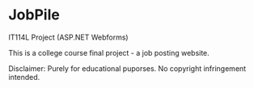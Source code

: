 # JobPile
IT114L Project (ASP.NET Webforms)

This is a college course final project - a job posting website. 

Disclaimer: Purely for educational puporses. No copyright infringement intended. 
